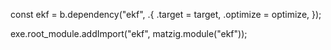 const ekf = b.dependency("ekf", .{ .target = target, .optimize = optimize, });

exe.root_module.addImport("ekf", matzig.module("ekf"));